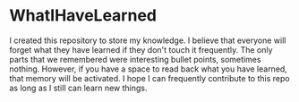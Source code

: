 # WhatIHaveLearned
I created this repository to store my knowledge. I believe that everyone will forget what they have learned if they don't touch it frequently. The only parts that we remembered  were interesting bullet points, sometimes nothing. However, if you have a space to read back what you have learned, that memory will be activated. I hope I can frequently contribute to this repo as long as I still can learn new things.
